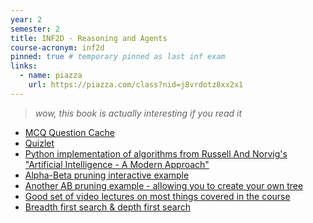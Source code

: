 ```yaml
---
year: 2
semester: 2
title: INF2D - Reasoning and Agents
course-acronym: inf2d
pinned: true # temporary pinned as last inf exam
links:
  - name: piazza
    url: https://piazza.com/class?nid=j8vrdotz8xx2x1
---
```

> _wow, this book is actually interesting if you read it_

- [MCQ Question Cache](/drive?next=1coz6nMPFCZqR8mBU6AiDiVz0r28WMSNaSH9YcY7c6R0)
- [Quizlet](https://quizlet.com/293000769/inf2d-flash-cards/)
- [Python implementation of algorithms from Russell And Norvig's "Artificial Intelligence - A Modern Approach"
](https://github.com/aimacode/aima-python)
- [Alpha-Beta pruning interactive example](http://inst.eecs.berkeley.edu/~cs61b/fa14/ta-materials/apps/ab_tree_practice/)
- [Another AB pruning example - allowing you to create your own tree](http://proof.github.io/minimax/)
- [Good set of video lectures on most things covered in the course](https://ocw.mit.edu/courses/electrical-engineering-and-computer-science/6-034-artificial-intelligence-fall-2010/lecture-videos/)
- [Breadth first search & depth first search](https://youtu.be/bIA8HEEUxZI)
